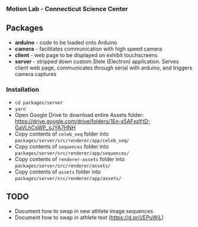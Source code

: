 ### Motion Lab - Connecticut Science Center

## Packages
- **arduino** - code to be loaded onto Arduino
- **camera** - facilitates communication with high speed camera
- **client** - web page to be displayed on exhibit touchscreens
- **server** - stripped down custom Stele (Electron) application. Serves client web page, communicates through serial with arduino, and triggers camera captures

### Installation
- `cd packages/server`
- `yarn`
- Open Google Drive to download entire Assets folder: https://drive.google.com/drive/folders/1En-x5AFxpYtD-GaVLhCsWP_jjJYA7HNH
- Copy contents of `celeb_seq` folder into `packages/server/src/renderer/app/celeb_seq/`
- Copy contents of `sequences` folder into `packages/server/src/renderer/app/sequences/`
- Copy contents of `renderer-assets` folder into `packages/server/src/renderer/assets/`
- Copy contents of `assets` folder into `packages/server/src/renderer/app/assets/`

## TODO
- Document how to swap in new athlete image sequences
- Document how to swap in athlete text (https://d.pr/i/EPuWiL)